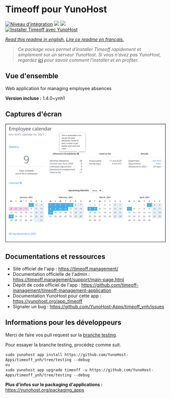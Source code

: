 # Timeoff pour YunoHost

[![Niveau d'intégration](https://dash.yunohost.org/integration/timeoff.svg)](https://dash.yunohost.org/appci/app/timeoff) ![](https://ci-apps.yunohost.org/ci/badges/timeoff.status.svg) ![](https://ci-apps.yunohost.org/ci/badges/timeoff.maintain.svg)  
[![Installer Timeoff avec YunoHost](https://install-app.yunohost.org/install-with-yunohost.svg)](https://install-app.yunohost.org/?app=timeoff)

*[Read this readme in english.](./README.md)*
*[Lire ce readme en français.](./README_fr.md)*

> *Ce package vous permet d'installer Timeoff rapidement et simplement sur un serveur YunoHost.
Si vous n'avez pas YunoHost, regardez [ici](https://yunohost.org/#/install) pour savoir comment l'installer et en profiter.*

## Vue d'ensemble

Web application for managing employee absences

**Version incluse :** 1.4.0~ynh1


## Captures d'écran

![](./doc/screenshots/smartmockups_kkjk5hh4-p-2000.png)

## Documentations et ressources

* Site officiel de l'app : https://timeoff.management/
* Documentation officielle de l'admin : https://timeoff.management/support/main-page.html
* Dépôt de code officiel de l'app : https://github.com/timeoff-management/timeoff-management-application
* Documentation YunoHost pour cette app : https://yunohost.org/app_timeoff
* Signaler un bug : https://github.com/YunoHost-Apps/timeoff_ynh/issues

## Informations pour les développeurs

Merci de faire vos pull request sur la [branche testing](https://github.com/YunoHost-Apps/timeoff_ynh/tree/testing).

Pour essayer la branche testing, procédez comme suit.
```
sudo yunohost app install https://github.com/YunoHost-Apps/timeoff_ynh/tree/testing --debug
ou
sudo yunohost app upgrade timeoff -u https://github.com/YunoHost-Apps/timeoff_ynh/tree/testing --debug
```

**Plus d'infos sur le packaging d'applications :** https://yunohost.org/packaging_apps